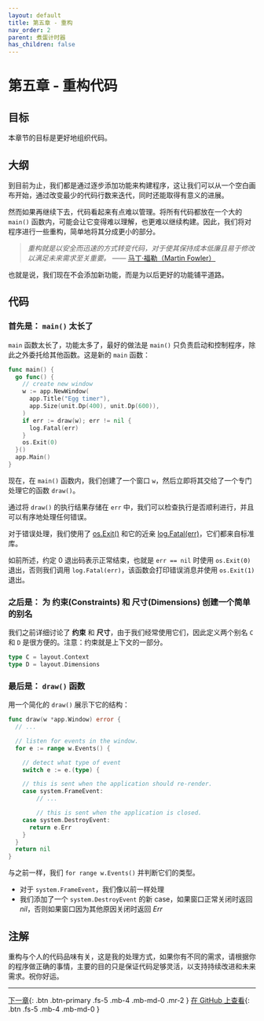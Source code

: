 ```yaml
---
layout: default
title: 第五章 - 重构
nav_order: 2
parent: 煮蛋计时器
has_children: false
---
```


# 第五章 - 重构代码

## 目标

本章节的目标是更好地组织代码。

## 大纲

到目前为止，我们都是通过逐步添加功能来构建程序，这让我们可以从一个空白画布开始，通过改变最少的代码行数来迭代，同时还能取得有意义的进展。

然而如果再继续下去，代码看起来有点难以管理。将所有代码都放在一个大的 `main()` 函数内，可能会让它变得难以理解，也更难以继续构建。因此，我们将对程序进行一些重构，简单地将其分成更小的部分。

> _重构就是以安全而迅速的方式转变代码，对于使其保持成本低廉且易于修改以满足未来需求至关重要。_
> —— [马丁·福勒（Martin Fowler）](https://martinfowler.com/books/refactoring.html)

也就是说，我们现在不会添加新功能，而是为以后更好的功能铺平道路。

## 代码

### 首先是： `main()` 太长了

`main` 函数太长了，功能太多了，最好的做法是 `main()` 只负责启动和控制程序，除此之外委托给其他函数。这是新的 `main` 函数：

```go
func main() {
  go func() {
    // create new window
    w := app.NewWindow(
      app.Title("Egg timer"),
      app.Size(unit.Dp(400), unit.Dp(600)),
    )
    if err := draw(w); err != nil {
      log.Fatal(err)
    }
    os.Exit(0)
  }()
  app.Main()
}
```

现在，在 `main()` 函数内，我们创建了一个窗口 `w`，然后立即将其交给了一个专门处理它的函数 `draw()`。

通过将 `draw()` 的执行结果存储在 `err` 中，我们可以检查执行是否顺利进行，并且可以有序地处理任何错误。

对于错误处理，我们使用了 [os.Exit()](https://pkg.go.dev/os?utm_source=gopls#Exit) 和它的近亲 [log.Fatal(err)](https://pkg.go.dev/log?utm_source=gopls#Fatal)，它们都来自标准库。

如前所述，约定 0 退出码表示正常结束，也就是 `err == nil` 时使用 `os.Exit(0)` 退出，否则我们调用 `log.Fatal(err)`，该函数会打印错误消息并使用 `os.Exit(1)` 退出。

### 之后是： 为 约束(Constraints) 和 尺寸(Dimensions) 创建一个简单的别名

我们之前详细讨论了 **约束** 和 **尺寸**，由于我们经常使用它们，因此定义两个别名 `C` 和 `D` 是很方便的。注意：约束就是上下文的一部分。

```go
type C = layout.Context
type D = layout.Dimensions
```

### 最后是： `draw()` 函数

用一个简化的 `draw()` 展示下它的结构：

```go
func draw(w *app.Window) error {
  // ...

  // listen for events in the window.
  for e := range w.Events() {

    // detect what type of event
    switch e := e.(type) {

    // this is sent when the application should re-render.
    case system.FrameEvent:
        // ...

        // this is sent when the application is closed.
    case system.DestroyEvent:
      return e.Err
    }
  }
  return nil
}
```

与之前一样，我们 `for range w.Events()` 并判断它们的类型。

- 对于 `system.FrameEvent`，我们像以前一样处理
- 我们添加了一个 `system.DestroyEvent` 的新 case，如果窗口正常关闭时返回 _nil_，否则如果窗口因为其他原因关闭时返回 _Err_

## 注解

重构与个人的代码品味有关，这是我的处理方式，如果你有不同的需求，请根据你的程序做正确的事情，主要的目的只是保证代码足够灵活，以支持持续改进和未来需求。祝你好运。

---

[下一章](06_button_low_margin_zh.md){: .btn .btn-primary .fs-5 .mb-4 .mb-md-0 .mr-2 }
[在 GitHub 上查看](https://github.com/jonegil/gui-with-gio/tree/main/egg_timer){: .btn .fs-5 .mb-4 .mb-md-0 }
